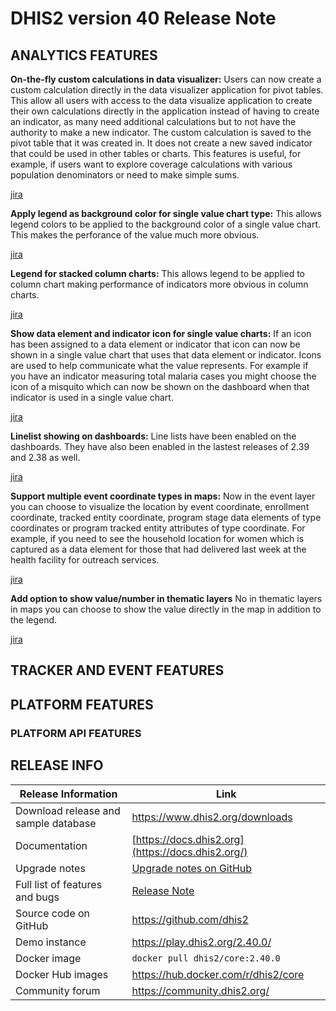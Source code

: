 # DHIS2 version 40 Release Note


## ANALYTICS FEATURES
**On-the-fly custom calculations in data visualizer:** Users can now create a custom calculation directly in the data visualizer application for pivot tables. This allow all users with access to the data visualize application to create their own calculations directly in the application instead of having to create an indicator, as many need additional calculations but to not have the authority to make a new indicator. The custom calculation is saved to the pivot table that it was created in. It does not create a new saved indicator that could be used in other tables or charts. This features is useful, for example, if users want to explore coverage calculations with various population denominators or need to make simple sums. 

[jira](https://dhis2.atlassian.net/browse/DHIS2-13871)

**Apply legend as background color for single value chart type:** This allows legend colors to be applied to the background color of a single value chart. This makes the perforance of the value much more obvious. 

[jira](https://dhis2.atlassian.net/browse/DHIS2-13702)

**Legend for stacked column charts:** This allows legend to be applied to column chart making performance of indicators more obvious in column charts. 

[jira](https://dhis2.atlassian.net/browse/DHIS2-13783)

**Show data element and indicator icon for single value charts:** If an icon has been assigned to a data element or indicator that icon can now be shown in a single value chart that uses that data element or indicator. Icons are used to help communicate what the value represents. For example if you have an indicator measuring total malaria cases you might choose the icon of a misquito which can now be shown on the dashboard when that indicator is used in a single value chart. 

[jira](https://dhis2.atlassian.net/browse/DHIS2-5497)

**Linelist showing on dashboards:** Line lists have been enabled on the dashboards. They have also been enabled in the lastest releases of 2.39 and 2.38 as well. 

[jira](https://dhis2.atlassian.net/browse/TECH-475)

**Support multiple event coordinate types in maps:** Now in the event layer you can choose to visualize the location by event coordinate, enrollment coordinate, tracked entity coordinate, program stage data elements of type coordinates or program tracked entity attributes of type coordinate. For example, if you need to see the household location for women which is captured as a data element for those that had delivered last week at the health facility for outreach services. 

[jira](https://dhis2.atlassian.net/browse/DHIS2-8165)

**Add option to show value/number in thematic layers** No in thematic layers in maps you can choose to show the value directly in the map in addition to the legend. 

[jira](https://jira.dhis2.org/browse/DHIS2-13356)



## TRACKER AND EVENT FEATURES


## PLATFORM FEATURES


### PLATFORM API FEATURES


## RELEASE INFO

|Release Information|Link|
| --- | --- |
|Download release and sample database|https://www.dhis2.org/downloads|
|Documentation|[https://docs.dhis2.org](https://docs.dhis2.org/)|
|Upgrade notes|[Upgrade notes on GitHub](https://github.com/dhis2/dhis2-releases/blob/master/releases/2.40/README.md)|
|Full list of features and bugs|[Release Note](https://github.com/dhis2/dhis2-releases/blob/master/releases/2.40/ReleaseNote-2.40.0.md)|
|Source code on GitHub|https://github.com/dhis2|
|Demo instance|https://play.dhis2.org/2.40.0/|
|Docker image|`docker pull dhis2/core:2.40.0`|
|Docker Hub images|https://hub.docker.com/r/dhis2/core|
|Community forum|https://community.dhis2.org/|
